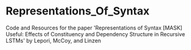 # Representations_Of_Syntax
Code and Resources for the paper 'Representations of Syntax [MASK] Useful: Effects of Constituency and Dependency Structure in Recursive LSTMs' by Lepori, McCoy, and Linzen
